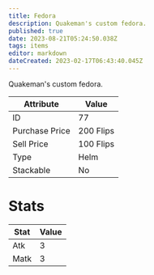 ```yaml
---
title: Fedora
description: Quakeman's custom fedora.
published: true
date: 2023-08-21T05:24:50.038Z
tags: items
editor: markdown
dateCreated: 2023-02-17T06:43:40.045Z
---
```


Quakeman's custom fedora.

|Attribute|Value|
|-|-|
|ID|77|
|Purchase Price|200 Flips|
|Sell Price|100 Flips|
|Type|Helm|
|Stackable|No|

# Stats
|Stat|Value|
|-|-|
|Atk|3|
|Matk|3|
